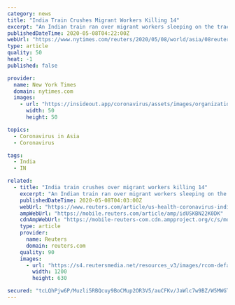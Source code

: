 ```yaml
---
category: news
title: "India Train Crushes Migrant Workers Killing 14"
excerpt: "An Indian train ran over migrant workers sleeping on the track on Friday, killing at least 14 of the group, who were apparently on their way to their home villages, the railway ministry and media said."
publishedDateTime: 2020-05-08T04:22:00Z
webUrl: "https://www.nytimes.com/reuters/2020/05/08/world/asia/08reuters-health-coronavirus-india.html"
type: article
quality: 50
heat: -1
published: false

provider:
  name: New York Times
  domain: nytimes.com
  images:
    - url: "https://insideout.app/coronavirus/assets/images/organizations/nytimes.com-50x50.jpg"
      width: 50
      height: 50

topics:
  - Coronavirus in Asia
  - Coronavirus

tags:
  - India
  - IN

related:
  - title: "India train crushes over migrant workers killing 14"
    excerpt: "An Indian train ran over migrant workers sleeping on the track on Friday, killing at least 14 of the group, who were apparently on their way to their home villages, the railway ministry and media said."
    publishedDateTime: 2020-05-08T04:03:00Z
    webUrl: "https://www.reuters.com/article/us-health-coronavirus-india-idUSKBN22K0DK"
    ampWebUrl: "https://mobile.reuters.com/article/amp/idUSKBN22K0DK"
    cdnAmpWebUrl: "https://mobile-reuters-com.cdn.ampproject.org/c/s/mobile.reuters.com/article/amp/idUSKBN22K0DK"
    type: article
    provider:
      name: Reuters
      domain: reuters.com
    quality: 90
    images:
      - url: "https://s4.reutersmedia.net/resources_v3/images/rcom-default.png"
        width: 1200
        height: 630

secured: "tcLQhPjw6P/Muzli5RBQcuy9BoCMup2OR3V5/auCFKv/JaWlc7w9BZ/W5MWGT6czaZl4lzz/oO74Fbs+PgXlANNE4qjJhFNf6bGB9m8MXzCzSTWW8gzRx8cqhKIA8hP21PEepk+qxLPUBIGmM/zrIA80PQbvHphnF5bX9mvMcsgQNQGwGV1boAnhdVxzKYdk7H3LUEMa8GMRcgNb6Xb2ZIAb1oHJPzO+cIlHC4TSzpc2icQ2AD7wiMriu6KK9KoPyzu9ay5jLjOc/G8irUlCmnZRf73eVRWiK5ncOR8GrMCHfqJZ9u6JH8bZEU0K//Ir;zJEzXYH6T16YnDxDZya7jg=="
---
```


